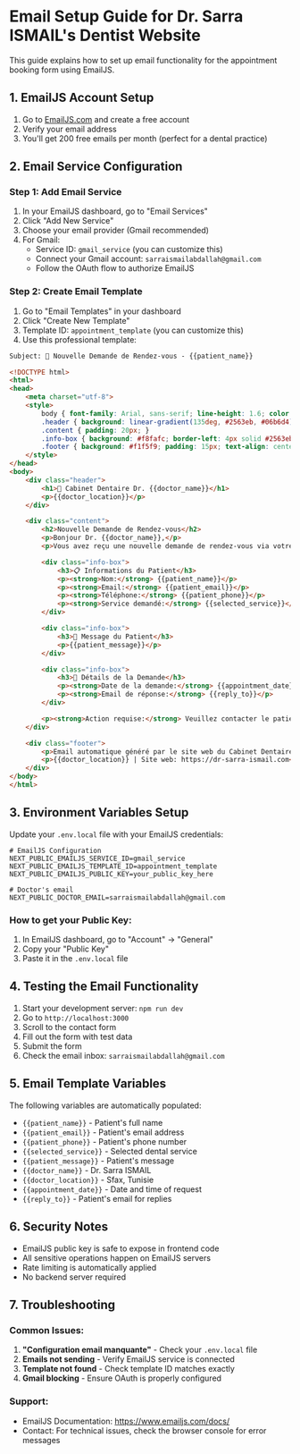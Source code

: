 # Email Setup Guide for Dr. Sarra ISMAIL's Dentist Website

This guide explains how to set up email functionality for the appointment booking form using EmailJS.

## 1. EmailJS Account Setup

1. Go to [EmailJS.com](https://www.emailjs.com/) and create a free account
2. Verify your email address
3. You'll get 200 free emails per month (perfect for a dental practice)

## 2. Email Service Configuration

### Step 1: Add Email Service
1. In your EmailJS dashboard, go to "Email Services"
2. Click "Add New Service"
3. Choose your email provider (Gmail recommended)
4. For Gmail:
   - Service ID: `gmail_service` (you can customize this)
   - Connect your Gmail account: `sarraismailabdallah@gmail.com`
   - Follow the OAuth flow to authorize EmailJS

### Step 2: Create Email Template
1. Go to "Email Templates" in your dashboard
2. Click "Create New Template"
3. Template ID: `appointment_template` (you can customize this)
4. Use this professional template:

```html
Subject: 🦷 Nouvelle Demande de Rendez-vous - {{patient_name}}

<!DOCTYPE html>
<html>
<head>
    <meta charset="utf-8">
    <style>
        body { font-family: Arial, sans-serif; line-height: 1.6; color: #333; }
        .header { background: linear-gradient(135deg, #2563eb, #06b6d4); color: white; padding: 20px; text-align: center; }
        .content { padding: 20px; }
        .info-box { background: #f8fafc; border-left: 4px solid #2563eb; padding: 15px; margin: 15px 0; }
        .footer { background: #f1f5f9; padding: 15px; text-align: center; font-size: 12px; color: #64748b; }
    </style>
</head>
<body>
    <div class="header">
        <h1>🦷 Cabinet Dentaire Dr. {{doctor_name}}</h1>
        <p>{{doctor_location}}</p>
    </div>

    <div class="content">
        <h2>Nouvelle Demande de Rendez-vous</h2>
        <p>Bonjour Dr. {{doctor_name}},</p>
        <p>Vous avez reçu une nouvelle demande de rendez-vous via votre site web.</p>

        <div class="info-box">
            <h3>📋 Informations du Patient</h3>
            <p><strong>Nom:</strong> {{patient_name}}</p>
            <p><strong>Email:</strong> {{patient_email}}</p>
            <p><strong>Téléphone:</strong> {{patient_phone}}</p>
            <p><strong>Service demandé:</strong> {{selected_service}}</p>
        </div>

        <div class="info-box">
            <h3>💬 Message du Patient</h3>
            <p>{{patient_message}}</p>
        </div>

        <div class="info-box">
            <h3>📅 Détails de la Demande</h3>
            <p><strong>Date de la demande:</strong> {{appointment_date}}</p>
            <p><strong>Email de réponse:</strong> {{reply_to}}</p>
        </div>

        <p><strong>Action requise:</strong> Veuillez contacter le patient dans les 24h pour confirmer le rendez-vous.</p>
    </div>

    <div class="footer">
        <p>Email automatique généré par le site web du Cabinet Dentaire Dr. {{doctor_name}}</p>
        <p>{{doctor_location}} | Site web: https://dr-sarra-ismail.com</p>
    </div>
</body>
</html>
```

## 3. Environment Variables Setup

Update your `.env.local` file with your EmailJS credentials:

```env
# EmailJS Configuration
NEXT_PUBLIC_EMAILJS_SERVICE_ID=gmail_service
NEXT_PUBLIC_EMAILJS_TEMPLATE_ID=appointment_template
NEXT_PUBLIC_EMAILJS_PUBLIC_KEY=your_public_key_here

# Doctor's email
NEXT_PUBLIC_DOCTOR_EMAIL=sarraismailabdallah@gmail.com
```

### How to get your Public Key:
1. In EmailJS dashboard, go to "Account" → "General"
2. Copy your "Public Key"
3. Paste it in the `.env.local` file

## 4. Testing the Email Functionality

1. Start your development server: `npm run dev`
2. Go to `http://localhost:3000`
3. Scroll to the contact form
4. Fill out the form with test data
5. Submit the form
6. Check the email inbox: `sarraismailabdallah@gmail.com`

## 5. Email Template Variables

The following variables are automatically populated:

- `{{patient_name}}` - Patient's full name
- `{{patient_email}}` - Patient's email address
- `{{patient_phone}}` - Patient's phone number
- `{{selected_service}}` - Selected dental service
- `{{patient_message}}` - Patient's message
- `{{doctor_name}}` - Dr. Sarra ISMAIL
- `{{doctor_location}}` - Sfax, Tunisie
- `{{appointment_date}}` - Date and time of request
- `{{reply_to}}` - Patient's email for replies

## 6. Security Notes

- EmailJS public key is safe to expose in frontend code
- All sensitive operations happen on EmailJS servers
- Rate limiting is automatically applied
- No backend server required

## 7. Troubleshooting

### Common Issues:
1. **"Configuration email manquante"** - Check your `.env.local` file
2. **Emails not sending** - Verify EmailJS service is connected
3. **Template not found** - Check template ID matches exactly
4. **Gmail blocking** - Ensure OAuth is properly configured

### Support:
- EmailJS Documentation: https://www.emailjs.com/docs/
- Contact: For technical issues, check the browser console for error messages